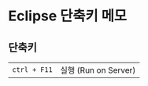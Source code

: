 # Eclipse 단축키 메모

## 단축키

|            |                      |
|------------|----------------------|
|`ctrl + F11`| 실행 (Run on Server)  |

